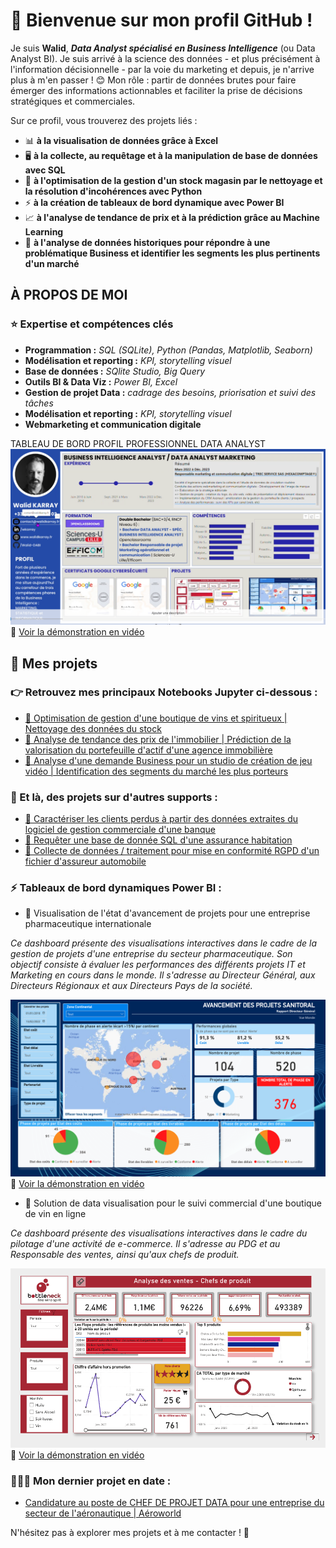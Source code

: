 # 👋 Bienvenue sur mon profil GitHub ! 

Je suis **Walid**, ***Data Analyst spécialisé en Business Intelligence*** (ou Data Analyst BI). 
Je suis arrivé à la science des données - et plus précisément à l'information décisionnelle - par la voie du marketing et depuis, je n'arrive plus à m'en passer ! 😊
Mon rôle : partir de données brutes pour faire émerger des informations actionnables et faciliter la prise de décisions stratégiques et commerciales.

Sur ce profil, vous trouverez des projets liés :
-  📊 **à la visualisation de données grâce à Excel**
-  🖥 **à la collecte, au requêtage et à la manipulation de base de données avec SQL**
-  🐍 **à l'optimisation de la gestion d'un stock magasin par le nettoyage et la résolution d'incohérences avec Python**
-  ⚡️ **à la création de tableaux de bord dynamique avec Power BI**
-  📈 **à l'analyse de tendance de prix et à la prédiction grâce au Machine Learning**
-  🔎 **à l'analyse de données historiques pour répondre à une problématique Business et identifier les segments les plus pertinents d'un marché**

## À PROPOS DE MOI
### ⭐️ Expertise et compétences clés
- **Programmation :** *SQL (SQLite), Python (Pandas, Matplotlib, Seaborn)*
- **Modélisation et reporting :** *KPI, storytelling visuel*
- **Base de données :** *SQlite Studio, Big Query*
- **Outils BI & Data Viz :** *Power BI, Excel*
- **Gestion de projet Data :** *cadrage des besoins, priorisation et suivi des tâches*
- **Modélisation et reporting :** *KPI, storytelling visuel*
- **Webmarketing et communication digitale**


TABLEAU DE BORD PROFIL PROFESSIONNEL DATA ANALYST
![Tableau de bord Power BI](https://raw.githubusercontent.com/Walid-DABI/Walid-DABI/main/assets/miniature_dashboard_profil.png)
🎥 [Voir la démonstration en vidéo](https://urls.fr/Q_ImWK)

## 📂 Mes projets 
### 👉 Retrouvez mes principaux Notebooks Jupyter ci-dessous : 

- [🔗 Optimisation de gestion d'une boutique de vins et spiritueux | Nettoyage des données du stock](https://nbviewer.org/github/Walid-DABI/Walid-DABI/blob/main/projet_gestion_stock_boutique.ipynb)  
- [🔗 Analyse de tendance des prix de l'immobilier | Prédiction de la valorisation du portefeuille d'actif d'une agence immobilière](https://nbviewer.org/github/Walid-DABI/Walid-DABI/blob/main/analyse-prix-immobilier.ipynb)
- [🔗 Analyse d'une demande Business pour un studio de création de jeu vidéo | Identification des segments du marché les plus porteurs](https://nbviewer.org/github/Walid-DABI/Walid-DABI/blob/main/projet-analyse-jeu-video.ipynb)

### 📌 Et là, des projets sur d'autres supports :

- [🔗 Caractériser les clients perdus à partir des données extraites du logiciel de gestion commerciale d'une banque](https://urlr.me/TCm6hp)
- [🔗 Requêter une base de donnée SQL d'une assurance habitation](https://1drv.ms/f/c/8bed31e70b5aef02/Eu1YuMye1WVLg45smmG-VAsBjaXXmwtAVUBJ77_OudKMKQ?e=3DPJSH)
- [🔗 Collecte de données / traitement pour mise en conformité RGPD d'un fichier d'assureur automobile](https://urlr.me/RgGtkv)

### ⚡️ Tableaux de bord dynamiques Power BI :

- 💊 Visualisation de l'état d'avancement de projets pour une entreprise pharmaceutique internationale

*Ce dashboard présente des visualisations interactives dans le cadre de la gestion de projets d'une entreprise du secteur pharmaceutique. Son objectif consiste à évaluer les performances des différents projets IT et Marketing en cours dans le monde. Il s'adresse au Directeur Général, aux Directeurs Régionaux et aux Directeurs Pays de la société.*

![Tableau de bord Power BI](https://raw.githubusercontent.com/Walid-DABI/Walid-DABI/main/assets/miniature_sanitoral.png)
🎥 [Voir la démonstration en vidéo](https://urlr.me/ZBfsWS)

- 🍷 Solution de data visualisation pour le suivi commercial d'une boutique de vin en ligne

*Ce dashboard présente des visualisations interactives dans le cadre du pilotage d'une activité de e-commerce. Il s'adresse au PDG et au Responsable des ventes, ainsi qu'aux chefs de produit.*

![Tableau de bord Power BI](https://raw.githubusercontent.com/Walid-DABI/Walid-DABI/main/assets/miniature_bottleneck.png)
🎥 [Voir la démonstration en vidéo](https://urlr.me/n73TNC)


### 🚨🚨🚨 Mon dernier projet en date :

- [Candidature au poste de CHEF DE PROJET DATA pour une entreprise du secteur de l'aéronautique | Aéroworld](https://github.com/Walid-DABI/candidature_aeroworld)


N'hésitez pas à explorer mes projets et à me contacter ! 🚀
